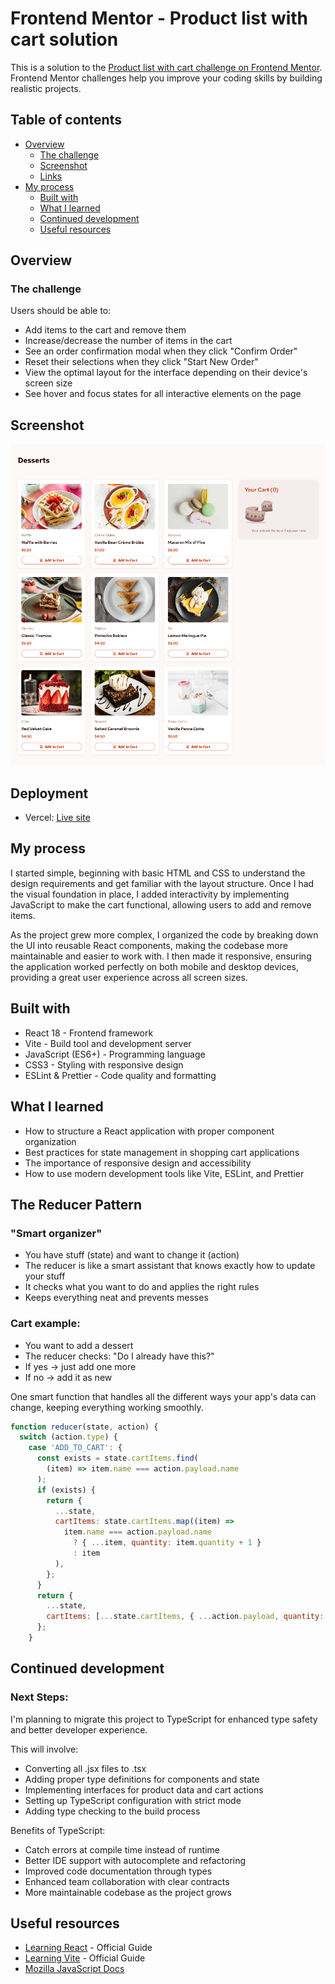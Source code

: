 # Frontend Mentor - Product list with cart solution

This is a solution to the [Product list with cart challenge on Frontend Mentor](https://www.frontendmentor.io/challenges/product-list-with-cart-5MmqLVAp_d). 
Frontend Mentor challenges help you improve your coding skills by building realistic projects. 

## Table of contents

- [Overview](#overview)
  - [The challenge](#the-challenge)
  - [Screenshot](#screenshot)
  - [Links](#links)
- [My process](#my-process)
  - [Built with](#built-with)
  - [What I learned](#what-i-learned)
  - [Continued development](#continued-development)
  - [Useful resources](#useful-resources)


## Overview

### The challenge

Users should be able to:

- Add items to the cart and remove them
- Increase/decrease the number of items in the cart
- See an order confirmation modal when they click "Confirm Order"
- Reset their selections when they click "Start New Order"
- View the optimal layout for the interface depending on their device's screen size
- See hover and focus states for all interactive elements on the page

## Screenshot

![](./screenshot.png)

## Deployment

- Vercel: [Live site](https://product-list-with-cart-vite-js.vercel.app/)

## My process

I started simple, beginning with basic HTML and CSS to understand the design requirements and get familiar with the layout structure. Once I had the visual foundation in place, I added interactivity by implementing JavaScript to make the cart functional, allowing users to add and remove items.

As the project grew more complex, I organized the code by breaking down the UI into reusable React components, making the codebase more maintainable and easier to work with. I then made it responsive, ensuring the application worked perfectly on both mobile and desktop devices, providing a great user experience across all screen sizes.

## Built with

- React 18 - Frontend framework
- Vite - Build tool and development server
- JavaScript (ES6+) - Programming language
- CSS3 - Styling with responsive design
- ESLint & Prettier - Code quality and formatting

## What I learned

- How to structure a React application with proper component organization
- Best practices for state management in shopping cart applications
- The importance of responsive design and accessibility
- How to use modern development tools like Vite, ESLint, and Prettier

## The Reducer Pattern

### "Smart organizer"

- You have stuff (state) and want to change it (action)
- The reducer is like a smart assistant that knows exactly how to update your stuff
- It checks what you want to do and applies the right rules
- Keeps everything neat and prevents messes

### Cart example:

- You want to add a dessert
- The reducer checks: "Do I already have this?"
- If yes → just add one more
- If no → add it as new

One smart function that handles all the different ways your app's data can change, keeping everything working smoothly.


```js
function reducer(state, action) {
  switch (action.type) {
    case 'ADD_TO_CART': {
      const exists = state.cartItems.find(
        (item) => item.name === action.payload.name
      );
      if (exists) {
        return {
          ...state,
          cartItems: state.cartItems.map((item) =>
            item.name === action.payload.name
              ? { ...item, quantity: item.quantity + 1 }
              : item
          ),
        };
      }
      return {
        ...state,
        cartItems: [...state.cartItems, { ...action.payload, quantity: 1 }],
      };
    }
```


## Continued development

### Next Steps:

I'm planning to migrate this project to TypeScript for enhanced type safety and better developer experience. 

This will involve:

- Converting all .jsx files to .tsx
- Adding proper type definitions for components and state
- Implementing interfaces for product data and cart actions
- Setting up TypeScript configuration with strict mode
- Adding type checking to the build process

Benefits of TypeScript:

- Catch errors at compile time instead of runtime
- Better IDE support with autocomplete and refactoring
- Improved code documentation through types
- Enhanced team collaboration with clear contracts
- More maintainable codebase as the project grows

## Useful resources

- [Learning React](https://react.dev/learn) - Official Guide
- [Learning Vite](https://vite.dev/guide) - Official Guide
- [Mozilla JavaScript Docs](https://developer.mozilla.org/en-US/docs/Web/JavaScript)




